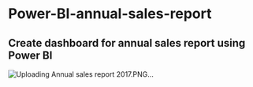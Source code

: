 # Power-BI-annual-sales-report

## Create dashboard for annual sales report using Power BI

![Uploading Annual sales report 2017.PNG…]()

